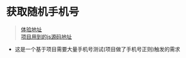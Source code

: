 
# **获取随机手机号**
>[体验地址](https://techpang.top/generate_random_phone/)  
>[项目用到的js源码地址](https://gist.github.com/Andyliwr/eccb70b74ad815d0b24db31c08c55646)  

* 这是一个基于项目需要大量手机号测试(项目做了手机号正则)触发的需求